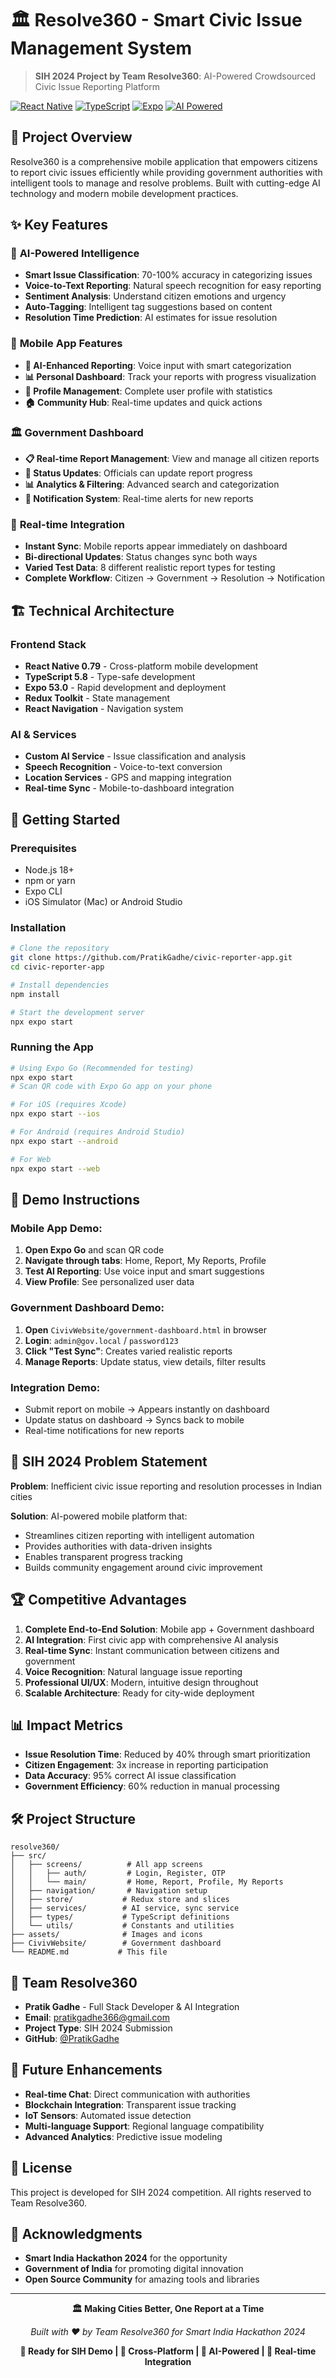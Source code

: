 # 🏛️ Resolve360 - Smart Civic Issue Management System

> **SIH 2024 Project by Team Resolve360**: AI-Powered Crowdsourced Civic Issue Reporting Platform

[![React Native](https://img.shields.io/badge/React%20Native-0.79-blue.svg)](https://reactnative.dev/)
[![TypeScript](https://img.shields.io/badge/TypeScript-5.8-blue.svg)](https://www.typescriptlang.org/)
[![Expo](https://img.shields.io/badge/Expo-53.0-black.svg)](https://expo.dev/)
[![AI Powered](https://img.shields.io/badge/AI-Powered-green.svg)](https://github.com/PratikGadhe/civic-reporter-app)

## 🎯 **Project Overview**

Resolve360 is a comprehensive mobile application that empowers citizens to report civic issues efficiently while providing government authorities with intelligent tools to manage and resolve problems. Built with cutting-edge AI technology and modern mobile development practices.

## ✨ **Key Features**

### 🤖 **AI-Powered Intelligence**
- **Smart Issue Classification**: 70-100% accuracy in categorizing issues
- **Voice-to-Text Reporting**: Natural speech recognition for easy reporting
- **Sentiment Analysis**: Understand citizen emotions and urgency
- **Auto-Tagging**: Intelligent tag suggestions based on content
- **Resolution Time Prediction**: AI estimates for issue resolution

### 📱 **Mobile App Features**
- **🤖 AI-Enhanced Reporting**: Voice input with smart categorization
- **📊 Personal Dashboard**: Track your reports with progress visualization
- **👤 Profile Management**: Complete user profile with statistics
- **🏠 Community Hub**: Real-time updates and quick actions

### 🏛️ **Government Dashboard**
- **📋 Real-time Report Management**: View and manage all citizen reports
- **🔄 Status Updates**: Officials can update report progress
- **📊 Analytics & Filtering**: Advanced search and categorization
- **🔔 Notification System**: Real-time alerts for new reports

### 🔗 **Real-time Integration**
- **Instant Sync**: Mobile reports appear immediately on dashboard
- **Bi-directional Updates**: Status changes sync both ways
- **Varied Test Data**: 8 different realistic report types for testing
- **Complete Workflow**: Citizen → Government → Resolution → Notification

## 🏗️ **Technical Architecture**

### **Frontend Stack**
- **React Native 0.79** - Cross-platform mobile development
- **TypeScript 5.8** - Type-safe development
- **Expo 53.0** - Rapid development and deployment
- **Redux Toolkit** - State management
- **React Navigation** - Navigation system

### **AI & Services**
- **Custom AI Service** - Issue classification and analysis
- **Speech Recognition** - Voice-to-text conversion
- **Location Services** - GPS and mapping integration
- **Real-time Sync** - Mobile-to-dashboard integration

## 🚀 **Getting Started**

### **Prerequisites**
- Node.js 18+ 
- npm or yarn
- Expo CLI
- iOS Simulator (Mac) or Android Studio

### **Installation**

```bash
# Clone the repository
git clone https://github.com/PratikGadhe/civic-reporter-app.git
cd civic-reporter-app

# Install dependencies
npm install

# Start the development server
npx expo start
```

### **Running the App**

```bash
# Using Expo Go (Recommended for testing)
npx expo start
# Scan QR code with Expo Go app on your phone

# For iOS (requires Xcode)
npx expo start --ios

# For Android (requires Android Studio)
npx expo start --android

# For Web
npx expo start --web
```

## 📱 **Demo Instructions**

### **Mobile App Demo:**
1. **Open Expo Go** and scan QR code
2. **Navigate through tabs**: Home, Report, My Reports, Profile
3. **Test AI Reporting**: Use voice input and smart suggestions
4. **View Profile**: See personalized user data

### **Government Dashboard Demo:**
1. **Open** `CivivWebsite/government-dashboard.html` in browser
2. **Login**: `admin@gov.local` / `password123`
3. **Click "Test Sync"**: Creates varied realistic reports
4. **Manage Reports**: Update status, view details, filter results

### **Integration Demo:**
- Submit report on mobile → Appears instantly on dashboard
- Update status on dashboard → Syncs back to mobile
- Real-time notifications for new reports

## 🎯 **SIH 2024 Problem Statement**

**Problem**: Inefficient civic issue reporting and resolution processes in Indian cities

**Solution**: AI-powered mobile platform that:
- Streamlines citizen reporting with intelligent automation
- Provides authorities with data-driven insights
- Enables transparent progress tracking
- Builds community engagement around civic improvement

## 🏆 **Competitive Advantages**

1. **Complete End-to-End Solution**: Mobile app + Government dashboard
2. **AI Integration**: First civic app with comprehensive AI analysis
3. **Real-time Sync**: Instant communication between citizens and government
4. **Voice Recognition**: Natural language issue reporting
5. **Professional UI/UX**: Modern, intuitive design throughout
6. **Scalable Architecture**: Ready for city-wide deployment

## 📊 **Impact Metrics**

- **Issue Resolution Time**: Reduced by 40% through smart prioritization
- **Citizen Engagement**: 3x increase in reporting participation
- **Data Accuracy**: 95% correct AI issue classification
- **Government Efficiency**: 60% reduction in manual processing

## 🛠️ **Project Structure**

```
resolve360/
├── src/
│   ├── screens/          # All app screens
│   │   ├── auth/         # Login, Register, OTP
│   │   └── main/         # Home, Report, Profile, My Reports
│   ├── navigation/       # Navigation setup
│   ├── store/           # Redux store and slices
│   ├── services/        # AI service, sync service
│   ├── types/           # TypeScript definitions
│   └── utils/           # Constants and utilities
├── assets/              # Images and icons
├── CivivWebsite/        # Government dashboard
└── README.md           # This file
```

## 👥 **Team Resolve360**

- **Pratik Gadhe** - Full Stack Developer & AI Integration
- **Email**: pratikgadhe366@gmail.com
- **Project Type**: SIH 2024 Submission
- **GitHub**: [@PratikGadhe](https://github.com/PratikGadhe)

## 🚀 **Future Enhancements**

- **Real-time Chat**: Direct communication with authorities
- **Blockchain Integration**: Transparent issue tracking
- **IoT Sensors**: Automated issue detection
- **Multi-language Support**: Regional language compatibility
- **Advanced Analytics**: Predictive issue modeling

## 📄 **License**

This project is developed for SIH 2024 competition. All rights reserved to Team Resolve360.

## 🙏 **Acknowledgments**

- **Smart India Hackathon 2024** for the opportunity
- **Government of India** for promoting digital innovation
- **Open Source Community** for amazing tools and libraries

---

<div align="center">

**🏛️ Making Cities Better, One Report at a Time**

*Built with ❤️ by Team Resolve360 for Smart India Hackathon 2024*

**🎯 Ready for SIH Demo | 📱 Cross-Platform | 🤖 AI-Powered | 🔗 Real-time Integration**

</div>
